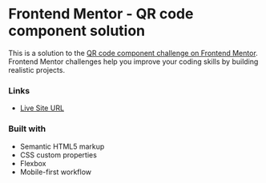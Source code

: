 # Frontend Mentor - QR code component solution

This is a solution to the [QR code component challenge on Frontend Mentor](https://www.frontendmentor.io/challenges/qr-code-component-iux_sIO_H). Frontend Mentor challenges help you improve your coding skills by building realistic projects.

### Links

- [Live Site URL](https://younes-dotcom.github.io/Front-End-Mentor--QR-Challenge/)

### Built with

- Semantic HTML5 markup
- CSS custom properties
- Flexbox
- Mobile-first workflow
